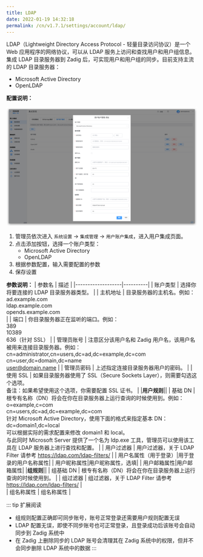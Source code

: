 ```yaml
---
title: LDAP
date: 2022-01-19 14:32:18
permalink: /cn/v1.7.1/settings/account/ldap/
---
```


LDAP（Lightweight Directory Access Protocol - 轻量目录访问协议）是一个 Web 应用程序的网络协议，可以从 LDAP 服务上访问和查找用户和用户组信息。
集成 LDAP 目录服务器到 Zadig 后，可实现用户和用户组的同步。目前支持主流的 LDAP 目录服务器：

- Microsoft Active Directory
- OpenLDAP

**配置说明：**

![ad](../_images/user_account_ad.png)

1. 管理员依次进入 `系统设置` -> `集成管理` -> `用户账户集成`，进入用户集成页面。
2. 点击添加按钮，选择一个账户类型：
    - Microsoft Active Directory
    - OpenLDAP
3. 根据参数配置，输入需要配置的参数
4. 保存设置

**参数说明：**
| 参数名             | 描述 |
|-------------------|----------|
| 账户类型           | 选择你将要连接的 LDAP 目录服务器类型。  |
| 主机地址            | 目录服务器的主机名。例如：<br> ad.example.com<br> ldap.example.com<br> opends.example.com<br> |
| 端口               | 你目录服务器正在监听的端口。例如： <br> 389<br> 10389 <br> 636（针对 SSL） |
| 管理员账号            | 注意区分该用户名和 Zadig 用户名，该用户名被用来连接目录服务器。例如：<br> cn=administrator,cn=users,dc=ad,dc=example,dc=com <br> cn=user,dc=domain,dc=name <br> user@domain.name |
| 管理员密码               | 上述指定连接目录服务器用户的密码。 |
| 使用 SSL           | 如果目录服务器使用了 SSL（Secure Sockets Layer），则需要勾选这个选项。<br> 备注：如果希望使用这个选项，你需要配置 SSL 证书。  |
|**用户规则**||
| 基础 DN | 根专有名称（DN）将会在你在目录服务器上运行查询的时候使用到。例如：<br> o=example,c=com <br> cn=users,dc=ad,dc=example,dc=com<br> 针对 Microsoft Active Directory，使用下面的格式来指定基本 DN：<br> dc=domain1,dc=local <br> 可以根据实际的需求配置来修改 domain1 和 local。<br> 与此同时 Microsoft Server 提供了一个名为 ldp.exe 工具，管理员可以使用该工具在 LDAP 服务器上进行查找和配置。 |
| 用户过滤器         | 用户过滤器，关于 LDAP Filter 请参考 https://ldap.com/ldap-filters/  |
| 用户名属性（用于登录）|用于登录的用户名称属性|
| 用户昵称属性|用户昵称属性，选填|
| 用户邮箱属性|用户邮箱属性|
|**组规则**||
| 组基础 DN | 根专有名称（DN）将会在你在目录服务器上运行查询的时候使用到。 |
| 组过滤器   | 组过滤器，关于 LDAP Filter 请参考  https://ldap.com/ldap-filters/  |  
| 组名称属性 | 组名称属性 |

::: tip 扩展阅读
- 组规则配置正确即可同步账号，账号正常登录还需要用户规则配置无误
- LDAP 配置无误，即使不同步账号也可正常登录，且登录成功后该账号会自动同步到 Zadig 系统中
- 在 Zadig 上删除同步的 LDAP 账号会清理其在 Zadig 系统中的权限，但并不会同步删除 LDAP 系统中的数据
:::
